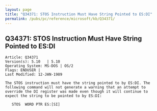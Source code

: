```yaml
---
layout: page
title: "Q34371: STOS Instruction Must Have String Pointed to ES:DI"
permalink: /pubs/pc/reference/microsoft/kb/Q34371/
---
```


## Q34371: STOS Instruction Must Have String Pointed to ES:DI

	Article: Q34371
	Version(s): 5.10   | 5.10
	Operating System: MS-DOS | OS/2
	Flags: ENDUSER |
	Last Modified: 12-JAN-1989
	
	The STOS instruction must have the string pointed to by ES:DI. The
	following command will not generate a warning that an attempt to
	override the DI register was made even though it will continue to
	expect the string to be pointed to by ES:DI:
	
	   STOS  WORD PTR ES:[SI]
